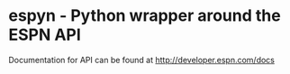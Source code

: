 espyn - Python wrapper around the ESPN API
==========================================

Documentation for API can be found at http://developer.espn.com/docs
